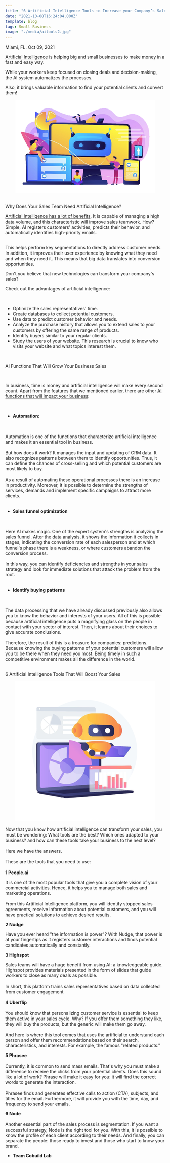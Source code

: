 ```yaml
---
title: "6 Artificial Intelligence Tools to Increase your Company’s Sales"
date: "2021-10-08T16:24:04.000Z"
template: blog
tags: Small Business
image: "./media/aitools2.jpg"
---
```


Miami, FL. Oct 09, 2021

[Artificial Intelligence](https://www.cobuildlab.com/blog/Artificial-Intelligence-What-is-it/) is helping big and small businesses to make money in a fast and easy way. 

While your workers keep focused on closing deals and decision-making, the AI system automatizes the processes. 

Also, it brings valuable information to find your potential clients and convert them!

<center>

<img src="./media/1-ai.png" alt="Artificial Intelligence To Increase Your Sales">

</center>

<br>

<title-2>Why Does Your Sales Team Need Artificial Intelligence?</title-2>

[Artificial Intelligence has a lot of benefits](https://www.cobuildlab.com/blog/benefits-of-artificial-intelligence-in-the-logistics-and-supply-chain-process-of-retail-companies/). It is capable of managing a high data volume, and this characteristic will improve sales teamwork. How? Simple, AI registers customers' activities, predicts their behavior, and automatically identifies high-priority emails.

<br>
This helps perform key segmentations to directly address customer needs. In addition, it improves their user experience by knowing what they need and when they need it. This means that big data translates into conversion opportunities.

<br>

Don't you believe that new technologies can transform your company's sales?


<title-2>Check out the advantages of artificial intelligence:</title-2>

<br>

* Optimize the sales representatives' time.
* Create databases to collect potential customers.
* Use data to predict customer behavior and needs.
* Analyze the purchase history that allows you to extend sales to your customers by offering the same range of products.
* Identify buyers similar to your regular clients.
* Study the users of your website. This research is crucial to know who visits your website and what topics interest them.

<br>

<title-2>AI Functions That Will Grow Your Business Sales</title-2>

<br>

In business, time is money and artificial intelligence will make every second count. Apart from the features that we mentioned earlier, there are other [AI functions that will impact your business](https://www.cobuildlab.com/blog/How-artificial-intelligence-impacts-your-business-supply-chain/):

<br>


- **Automation:**
<br>
<br>
Automation is one of the functions that characterize artificial intelligence and makes it an essential tool in business.
<br>
<br>
But how does it work? It manages the input and updating of CRM data. It also recognizes patterns between them to identify opportunities. Thus, it can define the chances of cross-selling and which potential customers are most likely to buy. 
<br>
<br>
As a result of automating these operational processes there is an increase in productivity. Moreover, it is possible to determine the strengths of services, demands and implement specific campaigns to attract more clients.
<br>
<br>

- **Sales funnel optimization**
<br>
<br>
Here AI makes magic.  One of the expert system's strengths is analyzing the sales funnel.  After the data analysis, it shows the information it collects in stages, indicating the conversion rate of each salesperson and at which funnel's phase there is a weakness, or where customers abandon the conversion process.
<br>
<br>
In this way, you can identify deficiencies and strengths in your sales strategy and look for immediate solutions that attack the problem from the root.
<br>
<br>

- **Identify buying patterns**
<br>
<br>
The data processing that we have already discussed previously also allows you to know the behavior and interests of your users. All of this is possible because artificial intelligence puts a magnifying glass on the people in contact with your sector of interest. Then, it learns about their choices to give accurate conclusions.
<br>
<br>
Therefore, the result of this is a treasure for companies: predictions. Because knowing the buying patterns of your potential customers will allow you to be there when they need you most. Being timely in such a competitive environment makes all the difference in the world.
<br>
<br>

<title-2>6 Artificial Intelligence Tools That Will Boost Your Sales</title-2>

<center>

<img src="./media/2-ai.png" alt="Artificial Intelligence Tools">

</center>

Now that you know how artificial intelligence can transform your sales, you must be wondering: What tools are the best? Which ones adapted to your business? and how can these tools take your business to the next level?
<br>
<br>
Here we have the answers.
<br>
<br>
<title-2>These are the tools that you need to use:</title-2>
<br>
<br>
**1 People.ai**

It is one of the most popular tools that give you a complete vision of your commercial activities. Hence, it helps you to manage both sales and marketing operations.
<br>
<br>
From this Artificial Intelligence platform, you will identify stopped sales agreements, receive information about potential customers, and you will have practical solutions to achieve desired results.
<br>

**2 Nudge**

Have you ever heard "the information is power"? With Nudge, that power is at your fingertips as it registers customer interactions and finds potential candidates automatically and constantly.
<br>

**3 Highspot**

Sales teams will have a huge benefit from using AI: a knowledgeable guide. Highspot provides materials presented in the form of slides that guide workers to close as many deals as possible.
<br>
<br>
In short, this platform trains sales representatives based on data collected from customer engagement
<br>
<br>
**4 Uberflip**
<br>
<br>
You should know that personalizing customer service is essential to keep them active in your sales cycle. Why? If you offer them something they like, they will buy the products, but the generic will make them go away.
<br>
<br>
And here is where this tool comes that uses the artificial to understand each person and offer them recommendations based on their search, characteristics, and interests. For example, the famous "related products."
<br>

**5 Phrasee**
<br>
<br>
Currently, it is common to send mass emails. That's why you must make a difference to receive the clicks from your potential clients. Does this sound like a lot of work?  Phrase will make it easy for you: it will find the correct words to generate the interaction.
<br>
<br>
Phrasee finds and generates effective calls to action (CTA), subjects, and titles for the email. Furthermore, it will provide you with the time, day, and frequency to send your emails.
<br>

**6 Node**
<br>
<br>
Another essential part of the sales process is segmentation. If you want a successful strategy, Node is the right tool for you. With this, it is possible to know the profile of each client according to their needs. And finally, you can separate the people: those ready to invest and those who start to know your brand.


- **Team Cobuild Lab**
